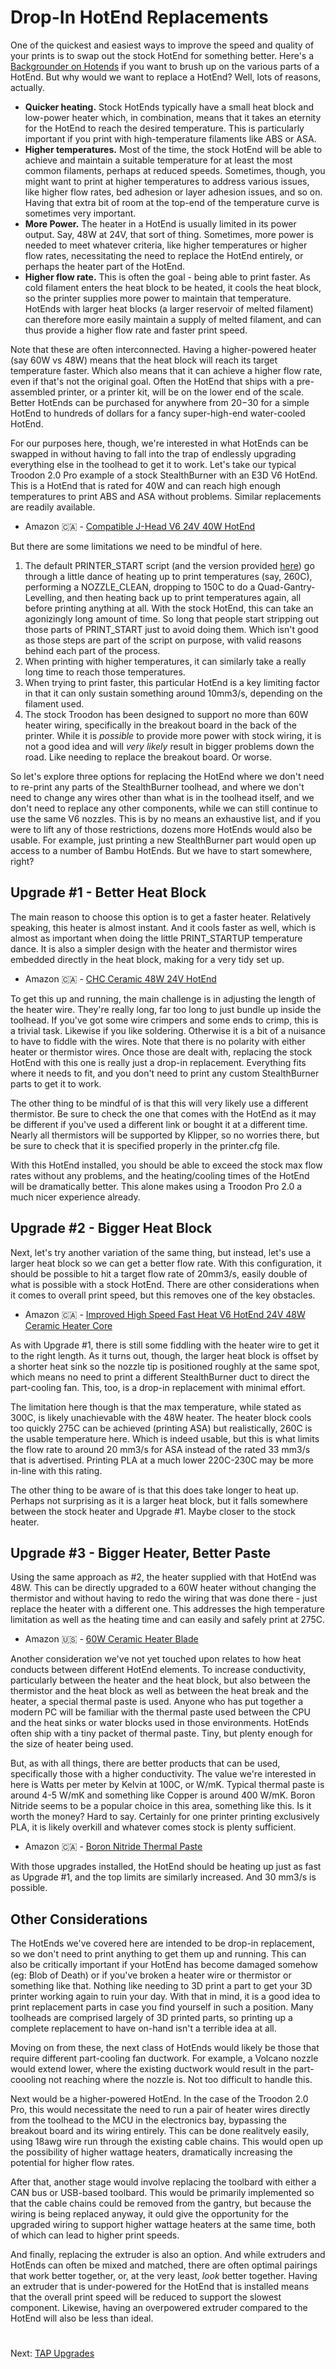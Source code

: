 # Drop-In HotEnd Replacements

One of the quickest and easiest ways to improve the speed and quality of your prints is to swap out the stock HotEnd for something better. Here's a [Backgrounder on Hotends](https://github.com/500Foods/WelcomeToTroodon/blob/main/docs/level_0/hotends.md) if you want to brush up on the various parts of a HotEnd. But why would we want to replace a HotEnd? Well, lots of reasons, actually.

- **Quicker heating.** Stock HotEnds typically have a small heat block and low-power heater which, in combination, means that it takes an eternity for the HotEnd to reach the desired temperature. This is particularly important if you print with high-temperature filaments like ABS or ASA.
- **Higher temperatures.** Most of the time, the stock HotEnd will be able to achieve and maintain a suitable temperature for at least the most common filaments, perhaps at reduced speeds. Sometimes, though, you might want to print at higher temperatures to address various issues, like higher flow rates, bed adhesion or layer adhesion issues, and so on. Having that extra bit of room at the top-end of the temperature curve is sometimes very important.
- **More Power.** The heater in a HotEnd is usually limited in its power output. Say, 48W at 24V, that sort of thing. Sometimes, more power is needed to meet whatever criteria, like higher temperatures or higher flow rates, necessitating the need to replace the HotEnd entirely, or perhaps the heater part of the HotEnd.
- **Higher flow rate.** This is often the goal - being able to print faster. As cold filament enters the heat block to be heated, it cools the heat block, so the printer supplies more power to maintain that temperature. HotEnds with larger heat blocks (a larger reservoir of melted filament) can therefore more easily maintain a supply of melted filament, and can thus provide a higher flow rate and faster print speed.

Note that these are often interconnected. Having a higher-powered heater (say 60W vs 48W) means that the heat block will reach its target temperature faster. Which also means that it can achieve a higher flow rate, even if that's not the original goal. Often the HotEnd that ships with a pre-assembled printer, or a printer kit, will be on the lower end of the scale. Better HotEnds can be purchased for anywhere from $20-$30 for a simple HotEnd to hundreds of dollars for a fancy super-high-end water-cooled HotEnd.

For our purposes here, though, we're interested in what HotEnds can be swapped in without having to fall into the trap of endlessly upgrading everything else in the toolhead to get it to work. Let's take our typical Troodon 2.0 Pro example of a stock StealthBurner with an E3D V6 HotEnd. This is a HotEnd that is rated for 40W and can reach high enough temperatures to print ABS and ASA without problems. Similar replacements are readily available.
- Amazon 🇨🇦 - [Compatible J-Head V6 24V 40W HotEnd](https://a.co/d/5WuQlDV)

But there are some limitations we need to be mindful of here.

1. The default PRINTER_START script (and the version provided [here](https://github.com/500Foods/WelcomeToTroodon/blob/main/macros/PRINT_START.md)) go through a little dance of heating up to print temperatures (say, 260C), performing a NOZZLE_CLEAN, dropping to 150C to do a Quad-Gantry-Levelling, and then heating back up to print temperatures again, all before printing anything at all. With the stock HotEnd, this can take an agonizingly long amount of time. So long that people start stripping out those parts of PRINT_START just to avoid doing them. Which isn't good as those steps are part of the script on purpose, with valid reasons behind each part of the process.
2. When printing with higher temperatures, it can similarly take a really long time to reach those temperatures.
3. When trying to print faster, this particular HotEnd is a key limiting factor in that it can only sustain something around 10mm3/s, depending on the filament used.
4. The stock Troodon has been designed to support no more than 60W heater wiring, specifically in the breakout board in the back of the printer. While it is *possible* to provide more power with stock wiring, it is not a good idea and will *very likely* result in bigger problems down the road. Like needing to replace the breakout board. Or worse.

So let's explore three options for replacing the HotEnd where we don't need to re-print any parts of the StealthBurner toolhead, and where we don't need to change any wires other than what is in the toolhead itself, and we don't need to replace any other components, while we can still continue to use the same V6 nozzles. This is by no means an exhaustive list, and if you were to lift any of those restrictions, dozens more HotEnds would also be usable. For example, just printing a new StealthBurner part would open up access to a number of Bambu HotEnds. But we have to start somewhere, right?

## Upgrade #1 - Better Heat Block
The main reason to choose this option is to get a faster heater. Relatively speaking, this heater is almost instant. And it cools faster as well, which is almost as important when doing the little PRINT_STARTUP temperature dance. It is also a simpler design with the heater and thermistor wires embedded directly in the heat block, making for a very tidy set up. 

- Amazon 🇨🇦 - [CHC Ceramic 48W 24V HotEnd](https://a.co/d/j8khpfI)

To get this up and running, the main challenge is in adjusting the length of the heater wire. They're really long, far too long to just bundle up inside the toolhead. If you've got some wire crimpers and some ends to crimp, this is a trivial task. Likewise if you like soldering. Otherwise it is a bit of a nuisance to have to fiddle with the wires. Note that there is no polarity with either heater or thermistor wires. Once those are dealt with, replacing the stock HotEnd with this one is really just a drop-in replacement. Everything fits where it needs to fit, and you don't need to print any custom StealthBurner parts to get it to work.

The other thing to be mindful of is that this will very likely use a different thermistor. Be sure to check the one that comes with the HotEnd as it may be different if you've used a different link or bought it at a different time. Nearly all thermistors will be supported by Klipper, so no worries there, but be sure to check that it is specified properly in the printer.cfg file.

With this HotEnd installed, you should be able to exceed the stock max flow rates without any problems, and the heating/cooling times of the HotEnd will be dramatically better. This alone makes using a Troodon Pro 2.0 a much nicer experience already.

## Upgrade #2 - Bigger Heat Block
Next, let's try another variation of the same thing, but instead, let's use a larger heat block so we can get a better flow rate. With this configuration, it should be possible to hit a target flow rate of 20mm3/s, easily double of what is possible with a stock HotEnd. There are other considerations when it comes to overall print speed, but this removes one of the key obstacles.
- Amazon 🇨🇦 - [Improved High Speed Fast Heat V6 HotEnd 24V 48W Ceramic Heater Core](https://a.co/d/0SKyygp)

As with Upgrade #1, there is still some fiddling with the heater wire to get it to the right length. As it turns out, though, the larger heat block is offset by a shorter heat sink so the nozzle tip is positioned roughly at the same spot, which means no need to print a different StealthBurner duct to direct the part-cooling fan. This, too, is a drop-in replacement with minimal effort. 

The limitation here though is that the max temperature, while stated as 300C, is likely unachievable with the 48W heater. The heater block cools too quickly 275C can be achieved (printing ASA) but realistically, 260C is the usable temperature here. Which is indeed usable, but this is what limits the flow rate to around 20 mm3/s for ASA instead of the rated 33 mm3/s that is advertised. Printing PLA at a much lower 220C-230C may be more in-line with this rating.

The other thing to be aware of is that this does take longer to heat up. Perhaps not surprising as it is a larger heat block, but it falls somewhere between the stock heater and Upgrade #1. Maybe closer to the stock heater. 

## Upgrade #3 - Bigger Heater, Better Paste
Using the same approach as #2, the heater supplied with that HotEnd was 48W. This can be directly upgraded to a 60W heater without changing the thermistor and without having to redo the wiring that was done there - just replace the heater with a different one. This addresses the high temperature limitation as well as the heating time and can easily and safely print at 275C.

- Amazon 🇺🇸 - [60W Ceramic Heater Blade](https://a.co/d/0hgVW8B)

Another consideration we've not yet touched upon relates to how heat conducts between different HotEnd elements. To increase conductivity, particularly between the heater and the heat block, but also between the thermistor and the heat block as well as between the heat break and the heater, a special thermal paste is used. Anyone who has put together a modern PC will be familiar with the thermal paste used between the CPU and the heat sinks or water blocks used in those environments. HotEnds often ship with a tiny packet of thermal paste. Tiny, but plenty enough for the size of heater being used. 

But, as with all things, there are better products that can be used, specifically those with a higher conductivity. The value we're interested in here is Watts per meter by Kelvin at 100C, or W/mK. Typical thermal paste is around 4-5 W/mK and something like Copper is around 400 W/mK. Boron Nitride seems to be a popular choice in this area, something like this. Is it worth the money? Hard to say. Certainly for one printer printing exclusively PLA, it is likely overkill and whatever comes stock is plenty sufficient.

- Amazon 🇨🇦 - [Boron Nitride Thermal Paste](https://a.co/d/9qf7KV0)

With those upgrades installed, the HotEnd should be heating up just as fast as Upgrade #1, and the top limits are similarly increased. And 30 mm3/s is possible.

## Other Considerations
The HotEnds we've covered here are intended to be drop-in replacement, so we don't need to print anything to get them up and running. This can also be critically important if your HotEnd has become damaged somehow (eg: Blob of Death) or if you've broken a heater wire or thermistor or something like that. Nothing like needing to 3D print a part to get your 3D printer working again to ruin your day. With that in mind, it is a good idea to print replacement parts in case you find yourself in such a position. Many toolheads are comprised largely of 3D printed parts, so printing up a complete replacement to have on-hand isn't a terrible idea at all.

Moving on from these, the next class of HotEnds would likely be those that require different part-cooling fan ductwork. For example, a Volcano nozzle would extend lower, where the existing ductwork would result in the part-coooling not reaching where the nozzle is. Not too difficult to handle this.

Next would be a higher-powered HotEnd. In the case of the Troodon 2.0 Pro, this would necessitate the need to run a pair of heater wires directly from the toolhead to the MCU in the electronics bay, bypassing the breakout board and its wiring entirely. This can be done realitvely easily, using 18awg wire run through the existing cable chains. This would open up the possibility of higher wattage heaters, dramatically increasing the potential for higher flow rates.

After that, another stage would involve replacing the toolbard with either a CAN bus or USB-based toolbard. This would be primarily implemented so that the cable chains could be removed from the gantry, but because the wiring is being replaced anyway, it ould give the opportunity for the upgraded wiring to support higher wattage heaters at the same time, both of which can lead to higher print speeds.

And finally, replacing the extruder is also an option. And while extruders and HotEnds can often be mixed and matched, there are often optimal pairings that work better together, or, at the very least, *look* better together. Having an extruder that is under-powered for the HotEnd that is installed means that the overall print speed will be reduced to support the slowest component. Likewise, having an overpowered extruder compared to the HotEnd will also be less than ideal.

#
Next: [TAP Upgrades](https://github.com/500Foods/WelcomeToTroodon/blob/main/docs/level_2/tap_upgrades.md)
